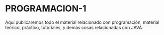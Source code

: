# PROGRAMACION-1
Aquí publicaremos todo el material relacionado con programación, material teórico, práctico, tutoriales, y demás cosas relacionadas con JAVA
